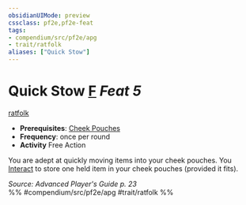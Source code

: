 ```yaml
---
obsidianUIMode: preview
cssclass: pf2e,pf2e-feat
tags:
- compendium/src/pf2e/apg
- trait/ratfolk
aliases: ["Quick Stow"]
---
```

# Quick Stow  [F](../../rules/core-rulebook/chapter-9-playing-the-game.md#Actions "Free Action") *Feat 5*  
[ratfolk](../../rules/traits/ratfolk-b1.md)  

- **Prerequisites**: [Cheek Pouches](cheek-pouches-apg.md)
- **Frequency**: once per round
- **Activity** Free Action

You are adept at quickly moving items into your cheek pouches. You [Interact](../../rules/actions/interact.md) to store one held item in your cheek pouches (provided it fits).

*Source: Advanced Player's Guide p. 23*  
%% #compendium/src/pf2e/apg #trait/ratfolk %%